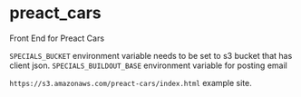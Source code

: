 # preact_cars

Front End for Preact Cars

`SPECIALS_BUCKET` environment variable needs to be set to s3 bucket that has client json.
`SPECIALS_BUILDOUT_BASE` environment variable for posting email

`https://s3.amazonaws.com/preact-cars/index.html` example site. 
